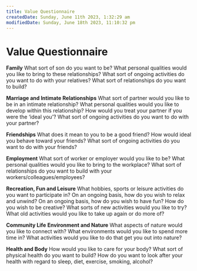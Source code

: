 ```yaml
---
title: Value Questionnaire
createdDate: Sunday, June 11th 2023, 1:32:29 am
modifiedDate: Sunday, June 18th 2023, 11:10:32 pm
---
```


# Value Questionnaire

**Family** What sort of son do you want to be? What personal qualities would you like to bring to these relationships? What sort of ongoing activities do you want to do with your relatives? What sort of relationships do you want to build?

**Marriage and Intimate Relationships** What sort of partner would you like to be in an intimate relationship? What personal qualities would you like to develop within this relationship? How would you treat your partner if you were the ‘ideal you’? What sort of ongoing activities do you want to do with your partner?

**Friendships** What does it mean to you to be a good friend? How would ideal you behave toward your friends? What sort of ongoing activities do you want to do with your friends?

**Employment** What sort of worker or employer would you like to be? What personal qualities would you like to bring to the workplace? What sort of relationships do you want to build with your workers/colleagues/employees?

**Recreation, Fun and Leisure** What hobbies, sports or leisure activities do you want to participate in? On an ongoing basis, how do you wish to relax and unwind? On an ongoing basis, how do you wish to have fun? How do you wish to be creative? What sorts of new activities would you like to try? What old activities would you like to take up again or do more of?

**Community Life** **Environment and Nature** What aspects of nature would you like to connect with? What environments would you like to spend more time in? What activities would you like to do that get you out into nature?

**Health and Body** How would you like to care for your body? What sort of physical health do you want to build? How do you want to look after your health with regard to sleep, diet, exercise, smoking, alcohol?
